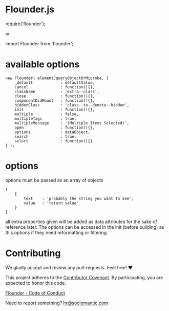 Flounder.js
===========

require('flounder');

or

import Flounder from 'flounder';


available options
=================
 
```
new Flounder( elementJqueryObjectOrMicrobe, {
    _default            : defaultValue,
    cancel              : function(){},
    className           : 'extra--class',
    close               : function(){},
    componentDidMount   : function(){},
    hiddenClass         : 'class--to--denote--hidden',
    init                : function(){},
    multiple            : false,
    multipleTags        : true,
    multipleMessage     : '(Multiple Items Selected)',
    open                : function(){},
    options             : dataObject,
    search              : true,
    select              : function(){}
} );
```


options
=======

options must be passed as an array of objects

```
[
    {
        text    : 'probably the string you want to see',
        value   : 'return value'
    }
]
```

all extra properties given will be added as data attributes for the sake of
reference later.  The options can be accessed in the init (before building) as this.options if they need reformatting or filtering.


Contributing
============

We gladly accept and review any pull-requests. Feel free! :heart:


This project adheres to the [Contributor Covenant](http://contributor-covenant.org/). By participating, you are expected to honor this code.

[Flounder - Code of Conduct](https://github.com/sociomantic/flounder/blob/master/CODE_OF_CONDUCT.md)

Need to report something? [hr@sociomantic.com](hr@sociomantic.com)